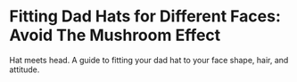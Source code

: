 # Fitting Dad Hats for Different Faces: Avoid The Mushroom Effect

Hat meets head. A guide to fitting your dad hat to your face shape, hair, and attitude.